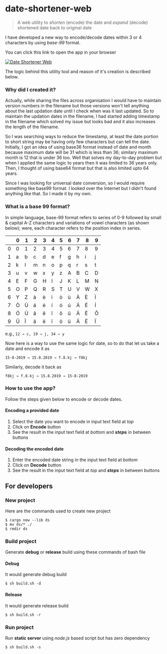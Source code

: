 # date-shortener-web
> A web utility to *shorten* (encode) the date and *expand* (decode) shortened date back to original date

I have developed a new way to encode/decode dates within 3 or 4 characters by using *base-99* format. 

You can click this link to open the app in your browser

[![Date Shortener Web](https://img.shields.io/badge/Link-Date%20Shortener-blueviolet?style=for-the-badge)](https://isurfer21.github.io/date-shortener-web/web/)

The logic behind this utility tool and reason of it's creation is described below.

### Why did I created it?
Actually, while sharing the files across organisation I would have to maintain version numbers in the filename but those versions won't tell anything about the last updation date until I check when was it last updated. So to maintain the updation dates in the filename, I had started adding timestamp in the filename which solved my issue but looks bad and it also increases the length of the filename.

So I was searching ways to reduce the timestamp, at least the date portion to short string may be having only few characters but can tell the date. Initially, I got an idea of using base36 format instead of date and month because maximum date will be 31 which is less than 36; similary maximum month is 12 that is under 36 too. Well that solves my day-to-day problem but when I applied the same logic to years then it was limited to 36 years only. Then, I thought of using base64 format but that is also limited upto 64 years.

Since I was looking for universal date conversion, so I would require something like base99 format. I looked over the Internet but I didn't found anything like that. So I made it by my own.

### What is a base 99 format?
In simple language, base-99 format refers to series of 0-9 followed by small & capital A-Z characters and variations of vowel characters (as shown below); were, each character refers to the position index in series.

|	 	|	0	|	1	|	2	|	3	|	4	|	5	|	6	|	7	|	8	|	9	|
|-------|-------|-------|-------|-------|-------|-------|-------|-------|-------|-------|
|	0	|	0	|	1	|	2	|	3	|	4	|	5	|	6	|	7	|	8	|	9	|
|	1	|	a	|	b	|	c	|	d	|	e	|	f	|	g	|	h	|	i	|	j	|
|	2	|	k	|	l	|	m	|	n	|	o	|	p	|	q	|	r	|	s	|	t	|
|	3	|	u	|	v	|	w	|	x	|	y	|	z	|	A	|	B	|	C	|	D	|
|	4	|	E	|	F	|	G	|	H	|	I	|	J	|	K	|	L	|	M	|	N	|
|	5	|	O	|	P	|	Q	|	R	|	S	|	T	|	U	|	V	|	W	|	X	|
|	6	|	Y	|	Z	|	à	|	è	|	ì	|	ò	|	ù	|	À	|	È	|	Ì	|
|	7	|	Ò	|	Ù	|	á	|	é	|	í	|	ó	|	ú	|	Á	|	É	|	Í	|
|	8	|	Ó	|	Ú	|	â	|	ê	|	î	|	ô	|	û	|	Â	|	Ê	|	Ô	|
|	9	|	Û	|	Î	|	ä	|	ë	|	ï	|	ö	|	ü	|	Ä	|	Ë	|	Ï	|

e.g., `12 → c, 19 → j, 34 → y`

Now here is a way to use the same logic for date, so to do that let us take a date and encode it as

`15-8-2019 → 15.8.2019 → f.8.kj → f8kj`

Similarly, decode it back as

`f8kj → f.8.kj → 15.8.2019 → 15-8-2019`

### How to use the app?
Follow the steps given below to encode or decode dates.

#### Encoding a provided date

1. Select the date you want to encode in input text field at *top*
2. Click on **Encode** button
3. See the result in the input text field at *bottom* and ***steps*** in between buttons

#### Decoding the encoded date

1. Enter the encoded date string in the input text field at *bottom*
2. Click on **Decode** button
3. See the result in the input text field at *top* and ***steps*** in between buttons

## For developers

### New project
Here are the commands used to create new project

```
$ cargo new --lib ds
$ mv ds/* ./
$ rmdir ds
```

### Build project
Generate **debug** or **release** build using these commands of bash file

#### Debug
It would generate debug build

```
$ sh build.sh -d
```

#### Release
It would generate release build

```
$ sh build.sh -r
```

### Run project
Run **static server** using *node.js* based script but has zero dependency

```
$ sh build.sh -s
```
